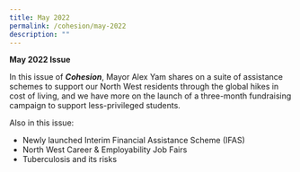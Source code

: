 ```yaml
---
title: May 2022
permalink: /cohesion/may-2022
description: ""
---
```

**May 2022 Issue** 

In this issue of **_Cohesion_**, Mayor Alex Yam shares on a suite of assistance schemes to support our North West residents through the global hikes in cost of living, and we have more on the launch of a three-month fundraising campaign to support less-privileged students.

Also in this issue:

*   Newly launched Interim Financial Assistance Scheme (IFAS)
*   North West Career & Employability Job Fairs
*   Tuberculosis and its risks
